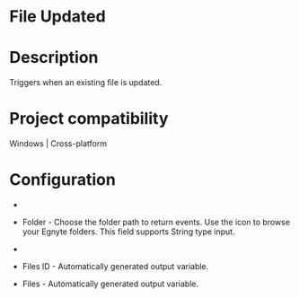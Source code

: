 ﻿# File Updated

# Description

Triggers when an existing file is updated.

# Project compatibility

Windows | Cross-platform

# Configuration

* 
* Folder - Choose the folder path to return events. Use the icon to browse your Egnyte folders. This field supports String type input.
* 





* Files ID - Automatically generated output variable.
* Files - Automatically generated output variable.
